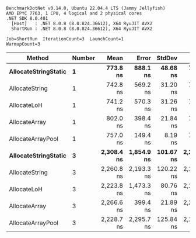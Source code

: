 ```

BenchmarkDotNet v0.14.0, Ubuntu 22.04.4 LTS (Jammy Jellyfish)
AMD EPYC 7763, 1 CPU, 4 logical and 2 physical cores
.NET SDK 8.0.401
  [Host]   : .NET 8.0.8 (8.0.824.36612), X64 RyuJIT AVX2
  ShortRun : .NET 8.0.8 (8.0.824.36612), X64 RyuJIT AVX2

Job=ShortRun  IterationCount=3  LaunchCount=1  
WarmupCount=3  

```
| Method               | Number | Mean       | Error      | StdDev    | Min        | Max        | Gen0   | Gen1   | Allocated |
|--------------------- |------- |-----------:|-----------:|----------:|-----------:|-----------:|-------:|-------:|----------:|
| **AllocateStringStatic** | **1**      |   **773.8 ns** |   **888.1 ns** |  **48.68 ns** |   **729.6 ns** |   **826.0 ns** | **0.0124** | **0.0114** |   **1.02 KB** |
| AllocateString       | 1      |   742.8 ns |   569.2 ns |  31.20 ns |   712.0 ns |   774.4 ns | 0.0124 | 0.0114 |   1.02 KB |
| AllocateLoH          | 1      |   741.2 ns |   570.3 ns |  31.26 ns |   708.5 ns |   770.8 ns | 0.0124 | 0.0114 |   1.02 KB |
| AllocateArray        | 1      |   802.0 ns |   398.4 ns |  21.84 ns |   786.8 ns |   827.1 ns | 0.0124 | 0.0114 |   1.02 KB |
| AllocateArrayPool    | 1      |   757.0 ns |   149.4 ns |   8.19 ns |   748.0 ns |   763.9 ns | 0.0124 | 0.0114 |   1.02 KB |
| **AllocateStringStatic** | **3**      | **2,308.4 ns** | **1,854.9 ns** | **101.67 ns** | **2,231.3 ns** | **2,423.6 ns** | **0.0343** | **0.0305** |   **3.07 KB** |
| AllocateString       | 3      | 2,260.8 ns | 2,193.3 ns | 120.22 ns | 2,123.2 ns | 2,345.5 ns | 0.0343 | 0.0305 |   3.07 KB |
| AllocateLoH          | 3      | 2,223.8 ns | 1,473.3 ns |  80.76 ns | 2,142.2 ns | 2,303.7 ns | 0.0343 | 0.0305 |   3.07 KB |
| AllocateArray        | 3      | 2,266.6 ns |   399.4 ns |  21.89 ns | 2,253.0 ns | 2,291.9 ns | 0.0343 | 0.0305 |   3.07 KB |
| AllocateArrayPool    | 3      | 2,228.7 ns | 2,295.7 ns | 125.84 ns | 2,110.5 ns | 2,361.0 ns | 0.0343 | 0.0305 |   3.07 KB |
